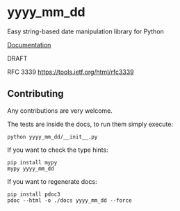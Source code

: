 # yyyy_mm_dd

Easy string-based date manipulation library for Python

[Documentation](https://rogeriochaves.github.io/yyyy_mm_dd/yyyy_mm_dd/index.html)

DRAFT

RFC 3339 https://tools.ietf.org/html/rfc3339

## Contributing

Any contributions are very welcome.

The tests are inside the docs, to run them simply execute:

```
python yyyy_mm_dd/__init__.py
```

If you want to check the type hints:

```
pip install mypy
mypy yyyy_mm_dd
```

If you want to regenerate docs:

```
pip install pdoc3
pdoc --html -o ./docs yyyy_mm_dd --force
```
